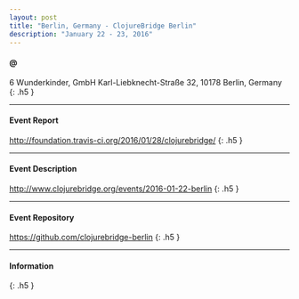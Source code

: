 ```yaml
---
layout: post
title: "Berlin, Germany - ClojureBridge Berlin"
description: "January 22 - 23, 2016"
---
```


#### @

6 Wunderkinder, GmbH Karl-Liebknecht-Straße 32, 10178 Berlin, Germany
{: .h5 }

---

#### Event Report

<http://foundation.travis-ci.org/2016/01/28/clojurebridge/>
{: .h5 }

---

#### Event Description

<http://www.clojurebridge.org/events/2016-01-22-berlin>
{: .h5 }

---

#### Event Repository

<https://github.com/clojurebridge-berlin>
{: .h5 }

---

#### Information

{: .h5 }

